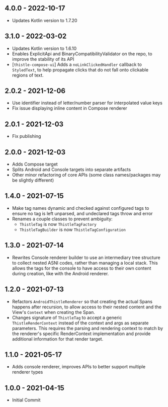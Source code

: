 ## 4.0.0 - 2022-10-17

- Updates Kotlin version to 1.7.20

## 3.1.0 - 2022-03-02

- Updates Kotlin version to 1.6.10
- Enables ExplicitApi and BinaryCompatibilityValidator on the repo, to improve the stability of its API
- [`thistle-compose-ui`] Adds a `noLinkClickedHandler` callback to `StyledText`, to help propagate clicks that do not
  fall onto clickable regions of text.

## 2.0.2 - 2021-12-06

- Use identifier instead of letter/number parser for interpolated value keys
- Fix issue displaying inline content in Compose renderer

## 2.0.1 - 2021-12-03

- Fix publishing

## 2.0.0 - 2021-12-03

- Adds Compose target
- Splits Android and Console targets into separate artifacts
- Other minor refactoring of core APIs (some class names/packages may be slightly different)

## 1.4.0 - 2021-07-15

- Make tag names dynamic and checked against configured tags to ensure no tag is left unparsed, and undeclared tags throw and error
- Renames a couple classes to prevent ambiguity:
    - `ThistleTag` is now `ThistleTagFactory`
    - `ThistleTagBuilder` is now `ThistleTagConfiguration`

## 1.3.0 - 2021-07-14

- Rewrites Console renderer builder to use an intermediary tree structure to collect nested ASNI codes, rather than 
    managing a local stack. This allows the tags for the console to have access to their own content during creation, 
    like with the Android renderer.

## 1.2.0 - 2021-07-13

- Refactors `AndroidThistleRenderer` so that creating the actual Spans happens after recursion, to allow access to 
    their nested content and the View's `Context` when creating the Span.
- Changes signature of `ThistleTag` to accept a generic `ThistleRenderContext` instead of the context and args as 
    separate parameters. This requires the parsing and rendering context to match by the renderer's specific 
    RenderContext implementation and provide additional information for that render target.

## 1.1.0 - 2021-05-17

- Adds console renderer, improves APIs to better support multiple renderer types

## 1.0.0 - 2021-04-15

- Initial Commit

